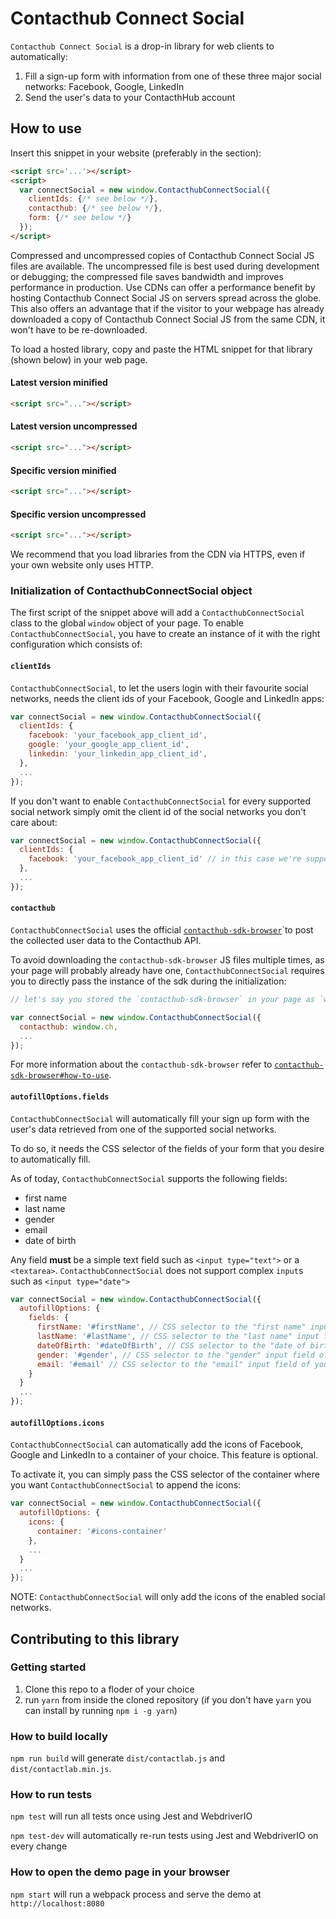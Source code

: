 # Contacthub Connect Social

`Contacthub Connect Social` is a drop-in library for web clients to automatically:
1. Fill a sign-up form with information from one of these three major social networks: Facebook, Google, LinkedIn
2. Send the user's data to your ContacthHub account

## How to use

Insert this snippet in your website (preferably in the <HEAD> section):

```html
<script src='...'></script>
<script>
  var connectSocial = new window.ContacthubConnectSocial({
    clientIds: {/* see below */},
    contacthub: {/* see below */},
    form: {/* see below */}
  });
</script>
```

Compressed and uncompressed copies of Contacthub Connect Social JS files are available. The uncompressed file is best used during development or debugging; the compressed file saves bandwidth and improves performance in production. Use CDNs can offer a performance benefit by hosting Contacthub Connect Social JS on servers spread across the globe. This also offers an advantage that if the visitor to your webpage has already downloaded a copy of Contacthub Connect Social JS from the same CDN, it won't have to be re-downloaded.

To load a hosted library, copy and paste the HTML snippet for that library (shown below) in your web page.

#### Latest version minified
```html
<script src="..."></script>
```

#### Latest version uncompressed
```html
<script src="..."></script>
```

#### Specific version minified
```html
<script src="..."></script>
```

#### Specific version uncompressed
```html
<script src="..."></script>
```

We recommend that you load libraries from the CDN via HTTPS, even if your own website only uses HTTP.

### Initialization of ContacthubConnectSocial object

The first script of the snippet above will add a `ContacthubConnectSocial` class to the global `window` object of your page.
To enable `ContacthubConnectSocial`, you have to create an instance of it with the right configuration which consists of:

#### `clientIds`

`ContacthubConnectSocial`, to let the users login with their favourite social networks, needs the client ids of your Facebook, Google and LinkedIn apps:

```js
var connectSocial = new window.ContacthubConnectSocial({
  clientIds: {
    facebook: 'your_facebook_app_client_id',
    google: 'your_google_app_client_id',
    linkedin: 'your_linkedin_app_client_id',
  },
  ...
});
```

If you don't want to enable `ContacthubConnectSocial` for every supported social network simply omit the client id of the social networks you don't care about:

```js
var connectSocial = new window.ContacthubConnectSocial({
  clientIds: {
    facebook: 'your_facebook_app_client_id' // in this case we're supporting only Facebook login
  },
  ...
});
```

#### `contacthub`

`ContacthubConnectSocial` uses the official [`contacthub-sdk-browser`](https://github.com/contactlab/contacthub-sdk-browser)`to post the collected user data to the Contacthub API.

To avoid downloading the `contacthub-sdk-browser` JS files multiple times, as your page will probably already have one, `ContacthubConnectSocial` requires you to directly pass the instance of the sdk during the initialization:

```js
// let's say you stored the `contacthub-sdk-browser` in your page as `window.ch` (which is the default)

var connectSocial = new window.ContacthubConnectSocial({
  contacthub: window.ch,
  ...
});
```

For more information about the `contacthub-sdk-browser` refer to [`contacthub-sdk-browser#how-to-use`](https://github.com/contactlab/contacthub-sdk-browser#how-to-use).

#### `autofillOptions.fields`

`ContacthubConnectSocial` will automatically fill your sign up form with the user's data retrieved from one of the supported social networks.

To do so, it needs the CSS selector of the fields of your form that you desire to automatically fill.

As of today, `ContacthubConnectSocial` supports the following fields:
- first name
- last name
- gender
- email
- date of birth

Any field **must** be a simple text field such as `<input type="text">` or a `<textarea>`.
`ContacthubConnectSocial` does not support complex `input`s such as `<input type="date">`

```js
var connectSocial = new window.ContacthubConnectSocial({
  autofillOptions: {
    fields: {
      firstName: '#firstName', // CSS selector to the "first name" input field of your sign up form
      lastName: '#lastName', // CSS selector to the "last name" input field of your sign up form
      dateOfBirth: '#dateOfBirth', // CSS selector to the "date of birth" input field of your sign up form
      gender: '#gender', // CSS selector to the "gender" input field of your sign up form
      email: '#email' // CSS selector to the "email" input field of your sign up form
    }
  }
  ...
});
```

#### `autofillOptions.icons`

`ContacthubConnectSocial` can automatically add the icons of Facebook, Google and LinkedIn to a container of your choice. This feature is optional.

To activate it, you can simply pass the CSS selector of the container where you want `ContacthubConnectSocial` to append the icons:

```js
var connectSocial = new window.ContacthubConnectSocial({
  autofillOptions: {
    icons: {
      container: '#icons-container'
    },
    ...
  }
  ...
});
```

NOTE: `ContacthubConnectSocial` will only add the icons of the enabled social networks.

## Contributing to this library

### Getting started

1. Clone this repo to a floder of your choice
2. run `yarn` from inside the cloned repository (if you don't have `yarn` you can install by running `npm i -g yarn`)

### How to build locally

`npm run build` will generate `dist/contactlab.js` and `dist/contactlab.min.js`.


### How to run tests

`npm test` will run all tests once using Jest and WebdriverIO

`npm test-dev` will automatically re-run tests using Jest and WebdriverIO on every change

### How to open the demo page in your browser

`npm start` will run a webpack process and serve the demo at `http://localhost:8080`
